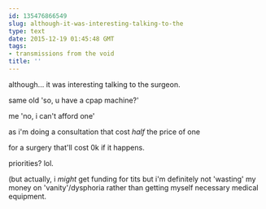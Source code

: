 ```yaml
---
id: 135476866549
slug: although-it-was-interesting-talking-to-the
type: text
date: 2015-12-19 01:45:48 GMT
tags:
- transmissions from the void
title: ''
---
```


although... it was interesting talking to the surgeon.

same old 'so, u have a cpap machine?'

me 'no, i can't afford one'

as i'm doing a consultation that cost *half* the price of one

for a surgery that'll cost 0k if it happens.

priorities? lol.

(but actually, i *might* get funding for tits but i'm definitely not 'wasting' my money on 'vanity'/dysphoria rather than getting myself necessary medical equipment.
